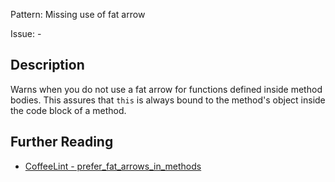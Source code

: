 Pattern: Missing use of fat arrow

Issue: -

## Description

Warns when you do not use a fat arrow for functions defined inside
method bodies. This assures that `this` is always bound to the
method's object inside the code block of a method.

## Further Reading

* [CoffeeLint - prefer_fat_arrows_in_methods](https://coffeelint.github.io/#options)